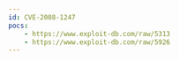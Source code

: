 ```yaml
---
id: CVE-2008-1247
pocs:
    - https://www.exploit-db.com/raw/5313
    - https://www.exploit-db.com/raw/5926
---
```


